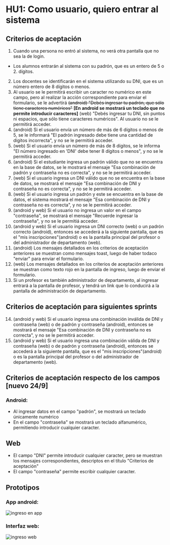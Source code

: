 # HU1: Como usuario, quiero entrar al sistema

## Criterios de aceptación
1. Cuando una persona no entró al sistema, no verá otra pantalla que no sea la de login.
- Los alumnos entrarán al sistema con su padrón, que es un entero de 5 o 2. dígitos.
2. Los docentes se identificarán en el sistema utilizando su DNI, que es un número entero de 8 dígitos o menos.
4. Al usuario se le permitirá escribir un caracter no numérico en este campo, pero al realizar la acción correspondiente para enviar el formulario, se le advertirá ~~(android) "Debés ingresar tu padrón, que sólo tiene caracteres numéricos"~~ **[En android se mostrará un teclado que no permite introducir caracteres]** (web) "Debés ingresar tu DNI, sin puntos ni espacios, que sólo tiene caracteres numéricos". Al usuario no se le permitirá acceder.
5. (android) Si el usuario envía un número de más de 6 dígitos o menos de 5, se le informará "El padrón ingresado debe tiene una cantidad de dígitos incorrecta", y no se le permitirá acceder.
6. (web) Si el usuario envía un número de más de 8 dígitos, se le informa "El número ingresado en 'DNI' debe tener 8 dígitos o menos", y no se le permitirá acceder.
7. (android) Si el estudiante ingresa un padrón válido que no se encuentra en la base de datos, se le mostrará el mensaje "Esa combinación de padrón y contraseña no es correcta", y no se le permitirá acceder.
8. (web) Si el usuario ingresa un DNI válido que no se encuentra en la base de datos, se mostrará el mensaje "Esa combinación de DNI y contraseña no es correcta", y no se le permitirá acceder.
9. (web) Si el usuario ingresa un padrón y este se encuentra en la base de datos, el sistema mostrará el mensaje "Esa combinación de DNI y contraseña no es correcta", y no se le permitirá acceder.
10. (android y web) Si el usuario no ingresa un valor en el campo "contraseña", se mostrará el mensaje "Recuerde ingresar la contraseña", y no se le permitiá acceder.
11. (android y web) Si el usuario ingresa un DNI correcto (web) o un padrón correcto (android), entonces se accederá a la siguiente pantalla, que es el "mis inscripciones"(android) o es la pantalla principal del profesor o del administrador de departamento (web).
12. (android) Los mensajes detallados en los criterios de aceptación anteriores se muestran como mensajes toast, luego de haber todaco "enviar" para enviar el formulario.
13. (web) Los mensajes detallados en los criterios de aceptación anteriores se muestran como texto rojo en la pantalla de ingreso, luego de enviar el formulario.
14. Si un profesor es también administrador de departamento, al ingresar entrará a la pantalla de profesor, y tendrá un link que lo conducirá a la pantalla de administración de departamento.


## Criterios de aceptación para siguientes sprints
14. (android y web) Si el usuario ingresa una combinación inválida de DNI y contraseña (web) o de padrón y contraseña (android), entonces se mostrará el mensaje "Esa combinación de DNI y contraseña no es correcta", y no se le permitirá acceder.
15. (android y web) Si el usuario ingresa una combinación válida de DNI y contraseña (web) o de padrón y contraseña (android), entonces se accederá a la siguiente pantalla, que es el "mis inscripciones"(android) o es la pantalla principal del profesor o del administrador de departamento (web).

## Criterios de aceptación respecto de los campos [nuevo 24/9]
### Android:
 - Al ingresar datos en el campo "padrón", se mostrará un teclado únicamente numérico
 - En el campo "contraseña" se mostrará un teclado alfanumérico, permitiendo introducir cualquier caracter.
## Web
 - El campo "DNI" permite introducir cualquier caracter, pero se muestran los mensajes correspondientes, descriptos en el título "Criterios de aceptación"
 - El campo "contraseña" permite escribir cualquier caracter.

## Prototipos

### App android:
![ingreso en app](./prototipos/ingreso_app.png)

### Interfaz web:
![ingreso web](./prototipos/ingreso_web.png)